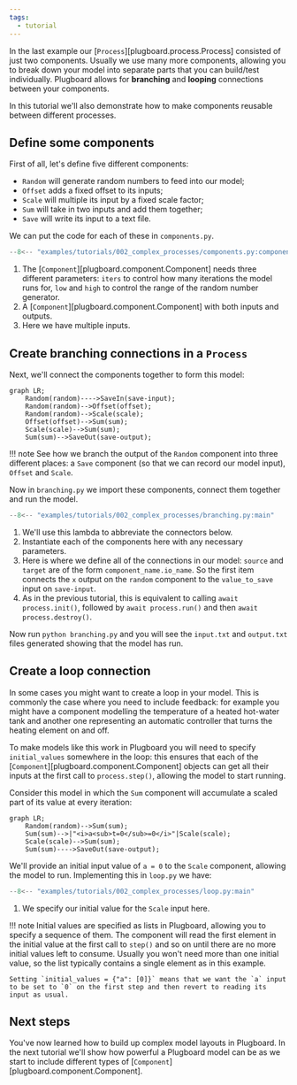 ```yaml
---
tags:
  - tutorial
---
```

In the last example our [`Process`][plugboard.process.Process] consisted of just two components. Usually we use many more components, allowing you to break down your model into separate parts that you can build/test individually. Plugboard allows for **branching** and **looping** connections between your components.

In this tutorial we'll also demonstrate how to make components reusable between different processes.

## Define some components

First of all, let's define five different components:

* `Random` will generate random numbers to feed into our model;
* `Offset` adds a fixed offset to its inputs;
* `Scale` will multiple its input by a fixed scale factor;
* `Sum` will take in two inputs and add them together;
* `Save` will write its input to a text file.

We can put the code for each of these in `components.py`.
```python
--8<-- "examples/tutorials/002_complex_processes/components.py:components"
```

1. The [`Component`][plugboard.component.Component] needs three different parameters: `iters` to control how many iterations the model runs for, `low` and `high` to control the range of the random number generator.
2. A [`Component`][plugboard.component.Component] with both inputs and outputs.
3. Here we have multiple inputs.

## Create branching connections in a `Process`

Next, we'll connect the components together to form this model:

```mermaid
graph LR;
    Random(random)---->SaveIn(save-input);
    Random(random)-->Offset(offset);
    Random(random)-->Scale(scale);
    Offset(offset)-->Sum(sum);
    Scale(scale)-->Sum(sum);
    Sum(sum)-->SaveOut(save-output);
```

!!! note
    See how we branch the output of the `Random` component into three different places: a `Save` component (so that we can record our model input), `Offset` and `Scale`.

Now in `branching.py` we import these components, connect them together and run the model.
```python
--8<-- "examples/tutorials/002_complex_processes/branching.py:main"
```

1. We'll use this lambda to abbreviate the connectors below.
2. Instantiate each of the components here with any necessary parameters.
3. Here is where we define all of the connections in our model: `source` and `target` are of the form `component_name.io_name`. So the first item connects the `x` output on the `random` component to the `value_to_save` input on `save-input`.
4. As in the previous tutorial, this is equivalent to calling `await process.init()`, followed by `await process.run()` and then `await process.destroy()`.

Now run `python branching.py` and you will see the `input.txt` and `output.txt` files generated showing that the model has run.

## Create a loop connection

In some cases you might want to create a loop in your model. This is commonly the case where you need to include feedback: for example you might have a component modelling the temperature of a heated hot-water tank and another one representing an automatic controller that turns the heating element on and off.

To make models like this work in Plugboard you will need to specify `initial_values` somewhere in the loop: this ensures that each of the [`Component`][plugboard.component.Component] objects can get all their inputs at the first call to `process.step()`, allowing the model to start running.

Consider this model in which the `Sum` component will accumulate a scaled part of its value at every iteration:

```mermaid
graph LR;
    Random(random)-->Sum(sum);
    Sum(sum)-->|"<i>a<sub>t=0</sub>=0</i>"|Scale(scale);
    Scale(scale)-->Sum(sum);
    Sum(sum)---->SaveOut(save-output);
```

We'll provide an initial input value of `a = 0` to the `Scale` component, allowing the model to run. Implementing this in `loop.py` we have:
```python
--8<-- "examples/tutorials/002_complex_processes/loop.py:main"
```

1. We specify our initial value for the `Scale` input here.

!!! note
    Initial values are specified as lists in Plugboard, allowing you to specify a sequence of them. The component will read the first element in the initial value at the first call to `step()` and so on until there are no more initial values left to consume. Usually you won't need more than one initial value, so the list typically contains a single element as in this example.
    
    Setting `initial_values = {"a": [0]}` means that we want the `a` input to be set to `0` on the first step and then revert to reading its input as usual.

## Next steps

You've now learned how to build up complex model layouts in Plugboard. In the next tutorial we'll show how powerful a Plugboard model can be as we start to include different types of [`Component`][plugboard.component.Component].
